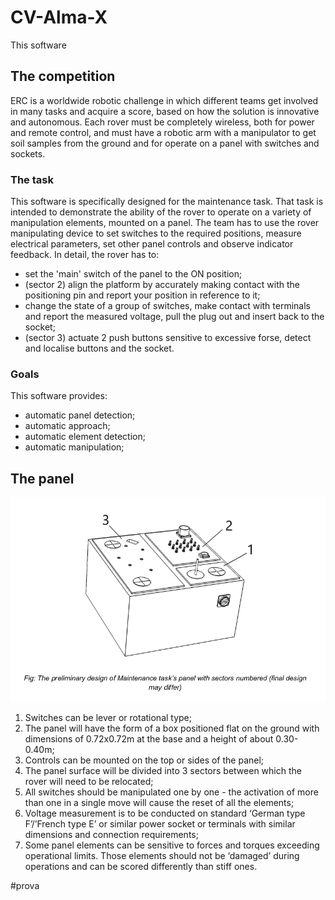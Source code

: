 # CV-Alma-X
This software 

## The competition
ERC is a worldwide robotic challenge in which different teams get involved in many tasks and acquire a score, based on how the solution is innovative and autonomous.
Each rover must be completely wireless, both for power and remote control, and must have a robotic arm with a manipulator to get soil samples from the ground and for operate on a panel with switches and sockets.
### The task
This software is specifically designed for the maintenance task.
That task is intended to demonstrate the ability of the rover to operate on a variety of manipulation elements, mounted on a panel. The team has to use the rover manipulating device to set switches to the required positions, measure electrical parameters, set other panel controls and observe indicator feedback.
In detail, the rover has to:
* set the 'main' switch of the panel to the ON position;
* (sector 2) align the platform by accurately making contact with the positioning pin and report your position in reference to it;
* change the state of a group of switches, make contact with terminals and report the measured voltage, pull the plug out and insert back to the socket;
* (sector 3) actuate 2 push buttons sensitive to excessive forse, detect and localise buttons and the socket.
### Goals
This software provides:
* automatic panel detection;
* automatic approach;
* automatic element detection;
* automatic manipulation;
## The panel
![Panel](/images/panel.png)
1. Switches can be lever or rotational type;
2. The panel will have the form of a box positioned flat on the ground with dimensions of 0.72x0.72m at the base and a height of about 0.30-0.40m;
3. Controls can be mounted on the top or sides of the panel;
4. The panel surface will be divided into 3 sectors between which the rover will need to be relocated;
5. All switches should be manipulated one by one - the activation of more than one in a single move will cause the reset of all the elements;
6. Voltage measurement is to be conducted on standard ‘German type F’/’French type E’ or similar power socket or terminals with similar dimensions and connection requirements;
7. Some panel elements can be sensitive to forces and torques exceeding operational limits. Those elements should not be ‘damaged’ during operations and can be scored differently than stiff ones.

#prova

